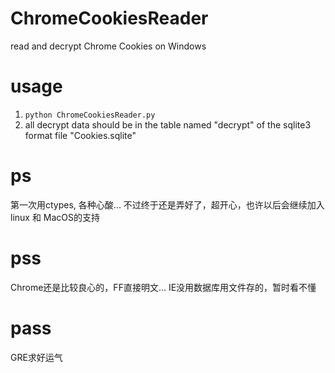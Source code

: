 # ChromeCookiesReader
read and decrypt Chrome Cookies on Windows

# usage
1. ```python ChromeCookiesReader.py```
2. all decrypt data should be in the table named "decrypt" of the sqlite3 format file "Cookies.sqlite"

# ps
第一次用ctypes, 各种心酸... 不过终于还是弄好了，超开心，也许以后会继续加入linux 和 MacOS的支持

# pss
Chrome还是比较良心的，FF直接明文... IE没用数据库用文件存的，暂时看不懂

# pass
GRE求好运气


